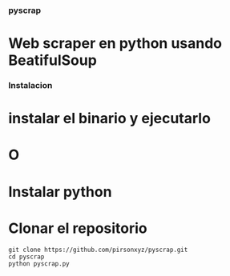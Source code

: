 ### pyscrap
# Web scraper en python usando BeatifulSoup
### Instalacion
# instalar el binario y ejecutarlo
# O
# Instalar python
# Clonar el repositorio
```
git clone https://github.com/pirsonxyz/pyscrap.git
cd pyscrap
python pyscrap.py

```

